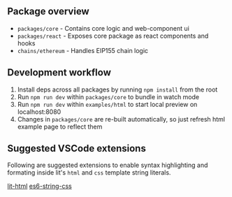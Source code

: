 ## Package overview

- `packages/core` - Contains core logic and web-component ui
- `packages/react` - Exposes core package as react components and hooks
- `chains/ethereum` - Handles EIP155 chain logic

## Development workflow

1. Install deps across all packages by running `npm install` from the root
2. Run `npm run dev` within `packages/core` to bundle in watch mode
3. Run `npm run dev` within `examples/html` to start local preview on localhost:8080
4. Changes in `packages/core` are re-built automatically, so just refresh html example page to reflect them

## Suggested VSCode extensions

Following are suggested extensions to enable syntax highlighting and formating inside lit's `html` and `css` template string literals.

[lit-html](https://marketplace.visualstudio.com/items?itemName=bierner.lit-html)
[es6-string-css](https://marketplace.visualstudio.com/items?itemName=bashmish.es6-string-css)
